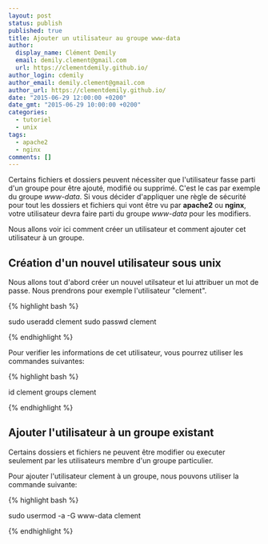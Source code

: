 ```yaml
---
layout: post
status: publish
published: true
title: Ajouter un utilisateur au groupe www-data
author:
  display_name: Clément Demily
  email: demily.clement@gmail.com
  url: https://clementdemily.github.io/
author_login: cdemily
author_email: demily.clement@gmail.com
author_url: https://clementdemily.github.io/
date: "2015-06-29 12:00:00 +0200"
date_gmt: "2015-06-29 10:00:00 +0200"
categories:
  - tutoriel
  - unix
tags:
  - apache2
  - nginx
comments: []
---
```


Certains fichiers et dossiers peuvent nécessiter que l'utilisateur fasse parti d'un groupe pour être ajouté, modifié ou supprimé. C'est le cas par exemple du groupe _www-data_. Si vous décider d'appliquer une règle de sécurité pour tout les dossiers et fichiers qui vont être vu par **apache2** ou **nginx**, votre utilisateur devra faire parti du groupe _www-data_ pour les modifiers.

Nous allons voir ici comment créer un utilisateur et comment ajouter cet utilisateur à un groupe.

## Création d'un nouvel utilisateur sous unix

Nous allons tout d'abord créer un nouvel utilsateur et lui attribuer un mot de passe. Nous prendrons pour exemple l'utilisateur "clement".

{% highlight bash %}

sudo useradd clement
sudo passwd clement

{% endhighlight %}

Pour verifier les informations de cet utilisateur, vous pourrez utiliser les commandes suivantes:

{% highlight bash %}

id clement
groups clement

{% endhighlight %}

## Ajouter l'utilisateur à un groupe existant

Certains dossiers et fichiers ne peuvent être modifier ou executer seulement par les utilisateurs membre d'un groupe particulier.

Pour ajouter l'utilisateur clement à un groupe, nous pouvons utiliser la commande suivante:

{% highlight bash %}

sudo usermod -a -G www-data clement

{% endhighlight %}
